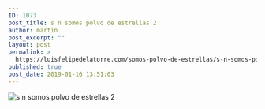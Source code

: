 ```yaml
---
ID: 1073
post_title: s n somos polvo de estrellas 2
author: martin
post_excerpt: ""
layout: post
permalink: >
  https://luisfelipedelatorre.com/somos-polvo-de-estrellas/s-n-somos-polvo-de-estrellas-2/
published: true
post_date: 2019-01-16 13:51:03
---
```

<p><img src="https://luisfelipedelatorre.com/wp-content/uploads/2019/01/s-n-somos-polvo-de-estrellas-2.jpg" alt="s n somos polvo de estrellas 2"/></p>